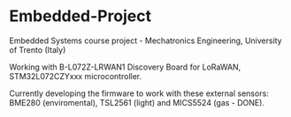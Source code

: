 # Embedded-Project

Embedded Systems course project - Mechatronics Engineering, University of Trento (Italy)

Working with B-L072Z-LRWAN1 Discovery Board for LoRaWAN, STM32L072CZYxxx microcontroller.

Currently developing the firmware to work with these external sensors: BME280 (enviromental), TSL2561 (light) and MICS5524 (gas - DONE).

